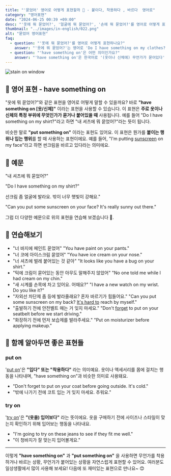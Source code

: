 ```yaml
---
title: "'묻었어' 영어로 어떻게 표현할까 🧼 - 붙이다, 착용하다 , 바르다  영어로"
category: "영어표현"
date: "2024-06-25 00:39 +09:00"
desc: "'옷에 뭐 묻었어?', '얼굴에 뭐 묻었어?', '손에 뭐 묻었어?'를 영어로 어떻게 표현하면 좋을까요? '내 셔츠에 뭐 묻었어?', '내 얼굴에 뭐 묻었어?' 등을 영어로 표현하는 법을 배워봅시다. 다양한 예문을 통해서 연습하고 본인의 표현으로 만들어 보세요."
thumbnail: "../images/in-english/022.png"
alt: "묻었어 영어표현"
faq:
  - question: "'옷에 뭐 묻었어?'를 영어로 어떻게 표현하나요?"
    answer: "'옷에 뭐 묻었어?'는 영어로 'Do I have something on my clothes?'로 표현할 수 있습니다. 이는 'have something on'이라는 표현을 사용한 것으로, 옷이나 신체의 특정 부위에 무엇인가가 묻거나 붙어있을 때 사용됩니다."
  - question: "'have something on'은 어떤 의미인가요?"
    answer: "'have something on'은 한국어로 '(옷이나 신체에) 무언가가 묻어있다' 또는 '붙어있다'는 의미입니다. 이 표현은 옷이나 신체의 일부에 원하지 않는 무언가가 있을 때 사용됩니다. 예를 들어, 'You have something on your face'는 '네 얼굴에 뭐가 묻었어'라는 뜻입니다."
---
```


![stain on window](../images/in-english/022-1.avif)

## 🌟 영어 표현 - have something on

"옷에 뭐 묻었어?"와 같은 표현을 영어로 어떻게 말할 수 있을까요? 바로 **"have something on [옷/신체]"** 이라는 표현을 사용할 수 있습니다. 이 표현은 **주로 옷이나 신체의 특정 부위에 무엇인가가 묻거나 붙어있을 때** 사용됩니다. 예를 들어 "Do I have something on my shirt?"라고 하면 "내 셔츠에 뭐 묻었어?"라는 뜻이 됩니다.

비슷한 말로 **"put something on"** 이라는 표현도 있어요. 이 표현은 뭔가를 **붙이는 행위나 입는 행위**를 할 때 사용하는 표현이에요. 예를 들어, "I'm putting [sunscreen](/blog/in-english/552.sunscreen/) on my face"라고 하면 썬크림을 바르고 있다라는 의미에요.

## 📖 예문

"내 셔츠에 뭐 묻었어?"

"Do I have something on my shirt?"

선크림 좀 얼굴에 발라요. 밖이 너무 햇빛이 강해요."

"Can you put some sunscreen on your face? It's really sunny out there."

그럼 더 다양한 예문으로 위의 표현을 연습해 보겠습니다 🚀.

## 💬 연습해보기

<ul data-interactive-list>
  <li data-interactive-item>
    <span data-toggler>"너 바지에 페인트 묻었어"</span>
    <span data-answer>"You have paint on your pants."</span>
  </li>
  <li data-interactive-item>
    <span data-toggler>"너 코에 아이스크림 묻었어"</span>
    <span data-answer>"You have ice cream on your nose."</span>
  </li>
  <li data-interactive-item>
    <span data-toggler>"너 셔츠에 벌레 붙어있는 것 같아"</span>
    <span data-answer>"It looks like you have a bug on your shirt."</span>
  </li>
  <li data-interactive-item>
    <span data-toggler>"턱에 크림이 묻어있는 동안 아무도 말해주지 않았어"</span>
    <span data-answer>"No one told me while I had cream on my chin."</span>
  </li>
  <li data-interactive-item>
    <span data-toggler>"새 시계를 손목에 차고 있어요. 어때요?"</span>
    <span data-answer>"I have a new watch on my wrist. Do you like it?"</span>
  </li>
  <li data-interactive-item>
    <span data-toggler>"자외선 차단제 좀 등에 발라줄래요? 혼자 바르기가 힘들어요."</span>
    <span data-answer>"Can you put some sunscreen on my back? <a href="/blog/in-english/111.hard-to/">It's hard to</a> reach by myself."</span>
  </li>
  <li data-interactive-item>
    <span data-toggler>"출발하기 전에 안전벨트 매는 거 잊지 마세요."</span>
    <span data-answer>"Don't <a href="/blog/in-english/023.forget/">forget</a> to put on your seatbelt before we start driving."</span>
  </li>
  <li data-interactive-item>
    <span data-toggler>"화장하기 전에 먼저 보습제를 발라주세요."</span>
    <span data-answer>"Put on moisturizer before applying makeup."</span>
  </li>
</ul>

## 🤝 함께 알아두면 좋은 표현들

### put on

'[put on](/blog/in-english/261.put-on/)'은 **"입다" 또는 "착용하다"** 라는 의미예요. 옷이나 액세서리를 몸에 걸치는 행동을 나타내며, "have something on"과 비슷한 의미로 사용돼요.

- "Don't forget to put on your coat before going outside. It's cold."
- "밖에 나가기 전에 코트 입는 거 잊지 마세요. 추워요."

### try on

'[try on](/blog/in-english/529.try-on/)'은 **"(옷을) 입어보다"** 라는 뜻이에요. 옷을 구매하기 전에 사이즈나 스타일이 맞는지 확인하기 위해 입어보는 행동을 나타내요.

- "I'm going to try on these jeans to see if they fit me well."
- "이 청바지가 잘 맞는지 입어볼게요."

---

이렇게 **"have something on"** 과 **"put something on"** 을 사용하면 무언가를 착용하거나 바르는 상황, 무언가가 붙어있는 상황을 자연스럽게 표현할 수 있어요. 여러분도 일상생활에서 많이 사용해 보세요! 다음에 또 재미있는 표현으로 만나요~ 😊
